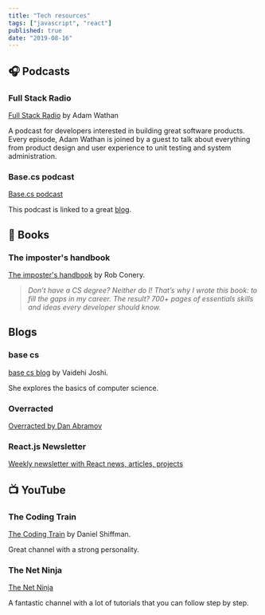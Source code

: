 ```yaml
---
title: "Tech resources"
tags: ["javascript", "react"]
published: true
date: "2019-08-16"
---
```


## 🎧 Podcasts

### Full Stack Radio

[Full Stack Radio](http://www.fullstackradio.com/) by Adam Wathan

A podcast for developers interested in building great software products. Every episode, Adam Wathan is joined by a guest to talk about everything from product design and user experience to unit testing and system administration.

### Base.cs podcast

[Base.cs podcast](https://www.codenewbie.org/basecs)

This podcast is linked to a great [blog](https://medium.com/basecs?source=follow_footer--------------------------follow_footer-).

## 📖 Books

### The imposter's handbook

[The imposter's handbook](https://bigmachine.io/products/the-imposters-handbook) by Rob Conery.

> _Don’t have a CS degree? Neither do I! That’s why I wrote this book: to fill the gaps in my career. The result? 700+ pages of essentials skills and ideas every developer should know._

## Blogs

### base cs

[base cs blog](https://medium.com/basecs) by Vaidehi Joshi.

She explores the basics of computer science.

### Overracted

[Overracted by Dan Abramov](https://overreacted.io/)

### React.js Newsletter

[Weekly newsletter with React news, articles, projects](http://reactjsnewsletter.com/)

## 📺 YouTube

### The Coding Train

[The Coding Train](https://www.youtube.com/channel/UCvjgXvBlbQiydffZU7m1_aw) by Daniel Shiffman.

Great channel with a strong personality.

### The Net Ninja

[The Net Ninja](https://www.youtube.com/channel/UCW5YeuERMmlnqo4oq8vwUpg)

A fantastic channel with a lot of tutorials that you can follow step by step.
